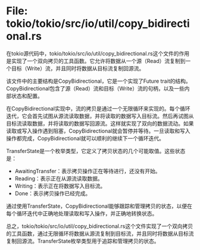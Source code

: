 # File: tokio/tokio/src/io/util/copy_bidirectional.rs

在tokio源代码中，tokio/tokio/src/io/util/copy_bidirectional.rs这个文件的作用是实现了一个双向拷贝的工具函数。它允许将数据从一个源（Read）流复制到一个目标（Write）流，并且同时将数据从目标流复制回源流。

该文件中的主要结构是CopyBidirectional，它是一个实现了Future trait的结构。CopyBidirectional包含了源（Read）流和目标（Write）流的句柄，以及一些内部状态和配置。

在CopyBidirectional实现中，流的拷贝是通过一个无限循环来实现的。每个循环迭代，它会首先试图从源流读取数据，并将读取的数据写入目标流。然后再试图从目标流读取数据，并将读取的数据写回源流。这样就实现了双向的数据流动。如果读取或写入操作遇到阻塞，CopyBidirectional就会暂停并等待。一旦读取和写入操作都完成，CopyBidirectional就可以顺利的继续下一个循环迭代。

TransferState是一个枚举类型，它定义了拷贝状态的几个可能取值。这些状态是：

- AwaitingTransfer：表示拷贝操作正在等待进行，还没有开始。
- Reading：表示正在从源流读取数据。
- Writing：表示正在将数据写入目标流。
- Done：表示拷贝操作已经完成。

通过使用TransferState，CopyBidirectional能够跟踪和管理拷贝的状态，以便在每个循环迭代中正确地处理读取和写入操作，并正确地转换状态。

总之，tokio/tokio/src/io/util/copy_bidirectional.rs这个文件实现了一个双向拷贝的工具函数，通过无限循环将数据从源流复制到目标流，并且同时将数据从目标流复制回源流。TransferState枚举类型用于追踪和管理拷贝的状态。

